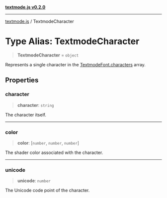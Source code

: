 [**textmode.js v0.2.0**](../README.md)

***

[textmode.js](../README.md) / TextmodeCharacter

# Type Alias: TextmodeCharacter

> **TextmodeCharacter** = `object`

Represents a single character in the [TextmodeFont.characters](../classes/TextmodeFont.md#characters) array.

## Properties

### character

> **character**: `string`

The character itself.

***

### color

> **color**: \[`number`, `number`, `number`\]

The shader color associated with the character.

***

### unicode

> **unicode**: `number`

The Unicode code point of the character.
